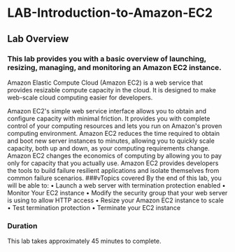 # LAB-Introduction-to-Amazon-EC2
## Lab Overview
### This lab provides you with a basic overview of launching, resizing, managing, and monitoring an Amazon EC2 instance.
Amazon Elastic Compute Cloud (Amazon EC2) is a web service that provides resizable compute capacity in the cloud. It is designed to make web-scale cloud computing easier for developers.

Amazon EC2's simple web service interface allows you to obtain and configure capacity with minimal friction. It provides you with complete control of your computing resources and lets you run on Amazon's proven computing environment. Amazon EC2 reduces the time required to obtain and boot new server instances to minutes, allowing you to quickly scale capacity, both up and down, as your computing requirements change.
Amazon EC2 changes the economics of computing by allowing you to pay only for capacity that you actually use. Amazon EC2 provides developers the tools to build failure resilient applications and isolate themselves from common failure scenarios.
###vTopics covered
By the end of this lab, you will be able to:
•	Launch a web server with termination protection enabled
•	Monitor Your EC2 instance
•	Modify the security group that your web server is using to allow HTTP access
•	Resize your Amazon EC2 instance to scale
•	Test termination protection
•	Terminate your EC2 instance
 
### Duration
This lab takes approximately 45 minutes to complete.
